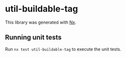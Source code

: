 # util-buildable-tag

This library was generated with [Nx](https://nx.dev).

## Running unit tests

Run `nx test util-buildable-tag` to execute the unit tests.
